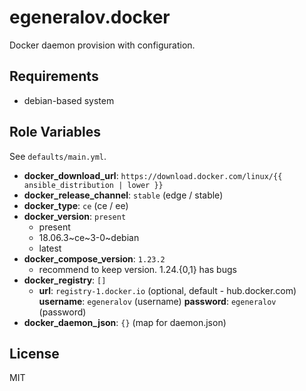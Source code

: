 egeneralov.docker
=================

Docker daemon provision with configuration.

Requirements
------------

- debian-based system

Role Variables
--------------

See `defaults/main.yml`.

- **docker_download_url**: `https://download.docker.com/linux/{{ ansible_distribution | lower }}`
- **docker_release_channel**: `stable` (edge / stable)
- **docker_type**: `ce` (ce / ee)
- **docker_version**: `present`
  - present
  - 18.06.3~ce~3-0~debian
  - latest
- **docker_compose_version**: `1.23.2`
  - recommend to keep version. 1.24.{0,1} has bugs
- **docker_registry**: `[]`
  - **url**: `registry-1.docker.io` (optional, default - hub.docker.com)
    **username**: `egeneralov` (username)
    **password**: `egeneralov` (password)
- **docker_daemon_json**: `{}` (map for daemon.json)

License
-------

MIT
